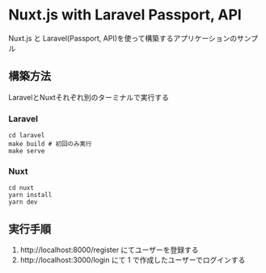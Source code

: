 # Nuxt.js with Laravel Passport, API

Nuxt.js と Laravel(Passport, API)を使って構築するアプリケーションのサンプル

## 構築方法
LaravelとNuxtそれぞれ別のターミナルで実行する

### Laravel
```
cd laravel
make build # 初回のみ実行
make serve
```

### Nuxt
```
cd nuxt
yarn install
yarn dev
```

## 実行手順
1. http://localhost:8000/register にてユーザーを登録する
2. http://localhost:3000/login にて 1 で作成したユーザーでログインする
